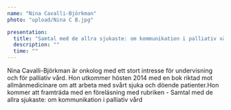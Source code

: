 ```yaml
---
name: "Nina Cavalli-Björkman"
photo: "upload/Nina C B.jpg" 

presentation:
  title: "Samtal med de allra sjukaste: om kommunikation i palliativ vård"
  description: ""
  time: ""
---
```

Nina Cavalli-Björkman är onkolog med ett stort intresse för undervisning och för palliativ vård. Hon utkommer hösten 2014 med en bok riktad mot allmänmedicinare om att arbeta med svårt sjuka och döende patienter.Hon kommer att framträda med en föreläsning med rubriken - Samtal med de allra sjukaste: om kommunikation i palliativ vård